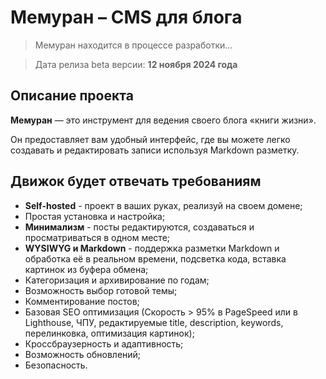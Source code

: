 # Мемуран – CMS для блога

> Мемуран находится в процессе разработки...

> Дата релиза beta версии: **12 ноября 2024 года**

## Описание проекта

**Мемуран** — это инструмент для ведения своего блога «книги жизни».

Он предоставляет вам удобный интерфейс, где вы можете легко создавать и редактировать записи используя Markdown разметку.

## Движок будет отвечать требованиям

- **Self-hosted** - проект в ваших руках, реализуй на своем домене;
- Простая установка и настройка;
- **Минимализм** - посты редактируются, создаваться и просматриваться в одном месте;
- **WYSIWYG и Markdown** - поддержка разметки Markdown и обработка её в реальном времени, подсветка кода, вставка картинок из буфера обмена;
- Категоризация и архивирование по годам;
- Возможность выбор готовой темы;
- Комментирование постов;
- Базовая SEO оптимизация (Скорость > 95% в PageSpeed или в Lighthouse, ЧПУ, редактируемые title, description, keywords, перелинковка, оптимизация картинок);
- Кроссбраузерность и адаптивность;
- Возможность обновлений;
- Безопасность.
